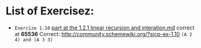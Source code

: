 # List of Exercisez:

- `Exercize 1.10` [part at the 1.2.1 linear recursion and interation.md](1.2.1_linear_recursion_and_iteration.md) correct at **65536** Correct: http://community.schemewiki.org/?sicp-ex-1.10 `(A 2 4) and (A 3 3)`
